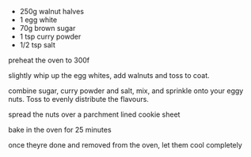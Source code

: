 - 250g walnut halves
- 1 egg white
- 70g brown sugar
- 1 tsp curry powder
- 1/2 tsp salt

preheat the oven to 300f

slightly whip up the egg whites, add walnuts and toss to coat.

combine sugar, curry powder and salt, mix, and sprinkle onto your eggy nuts. Toss to evenly distribute the flavours.

spread the nuts over a parchment lined cookie sheet

bake in the oven for 25 minutes

once theyre done and removed from the oven, let them cool completely
